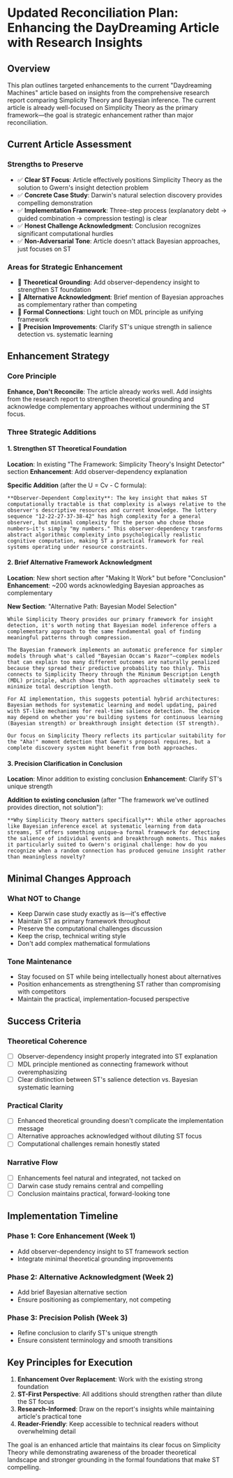 # Updated Reconciliation Plan: Enhancing the DayDreaming Article with Research Insights

## Overview
This plan outlines targeted enhancements to the current "Daydreaming Machines" article based on insights from the comprehensive research report comparing Simplicity Theory and Bayesian inference. The current article is already well-focused on Simplicity Theory as the primary framework—the goal is strategic enhancement rather than major reconciliation.

## Current Article Assessment

### Strengths to Preserve
- ✅ **Clear ST Focus**: Article effectively positions Simplicity Theory as the solution to Gwern's insight detection problem
- ✅ **Concrete Case Study**: Darwin's natural selection discovery provides compelling demonstration
- ✅ **Implementation Framework**: Three-step process (explanatory debt → guided combination → compression testing) is clear
- ✅ **Honest Challenge Acknowledgment**: Conclusion recognizes significant computational hurdles
- ✅ **Non-Adversarial Tone**: Article doesn't attack Bayesian approaches, just focuses on ST

### Areas for Strategic Enhancement
- 🔧 **Theoretical Grounding**: Add observer-dependency insight to strengthen ST foundation
- 🔧 **Alternative Acknowledgment**: Brief mention of Bayesian approaches as complementary rather than competing
- 🔧 **Formal Connections**: Light touch on MDL principle as unifying framework
- 🔧 **Precision Improvements**: Clarify ST's unique strength in salience detection vs. systematic learning

## Enhancement Strategy

### Core Principle
**Enhance, Don't Reconcile**: The article already works well. Add insights from the research report to strengthen theoretical grounding and acknowledge complementary approaches without undermining the ST focus.

### Three Strategic Additions

#### 1. Strengthen ST Theoretical Foundation
**Location**: In existing "The Framework: Simplicity Theory's Insight Detector" section
**Enhancement**: Add observer-dependency explanation

**Specific Addition** (after the U = Cv - C formula):
```
**Observer-Dependent Complexity**: The key insight that makes ST computationally tractable is that complexity is always relative to the observer's descriptive resources and current knowledge. The lottery sequence "12-22-27-37-38-42" has high complexity for a general observer, but minimal complexity for the person who chose those numbers—it's simply "my numbers." This observer-dependency transforms abstract algorithmic complexity into psychologically realistic cognitive computation, making ST a practical framework for real systems operating under resource constraints.
```

#### 2. Brief Alternative Framework Acknowledgment
**Location**: New short section after "Making It Work" but before "Conclusion"
**Enhancement**: ~200 words acknowledging Bayesian approaches as complementary

**New Section**: "Alternative Path: Bayesian Model Selection"
```
While Simplicity Theory provides our primary framework for insight detection, it's worth noting that Bayesian model inference offers a complementary approach to the same fundamental goal of finding meaningful patterns through compression.

The Bayesian framework implements an automatic preference for simpler models through what's called "Bayesian Occam's Razor"—complex models that can explain too many different outcomes are naturally penalized because they spread their predictive probability too thinly. This connects to Simplicity Theory through the Minimum Description Length (MDL) principle, which shows that both approaches ultimately seek to minimize total description length.

For AI implementation, this suggests potential hybrid architectures: Bayesian methods for systematic learning and model updating, paired with ST-like mechanisms for real-time salience detection. The choice may depend on whether you're building systems for continuous learning (Bayesian strength) or breakthrough insight detection (ST strength).

Our focus on Simplicity Theory reflects its particular suitability for the "Aha!" moment detection that Gwern's proposal requires, but a complete discovery system might benefit from both approaches.
```

#### 3. Precision Clarification in Conclusion
**Location**: Minor addition to existing conclusion
**Enhancement**: Clarify ST's unique strength

**Addition to existing conclusion** (after "The framework we've outlined provides direction, not solution"):
```
**Why Simplicity Theory matters specifically**: While other approaches like Bayesian inference excel at systematic learning from data streams, ST offers something unique—a formal framework for detecting the salience of individual events and breakthrough moments. This makes it particularly suited to Gwern's original challenge: how do you recognize when a random connection has produced genuine insight rather than meaningless novelty?
```

## Minimal Changes Approach

### What NOT to Change
- Keep Darwin case study exactly as is—it's effective
- Maintain ST as primary framework throughout
- Preserve the computational challenges discussion
- Keep the crisp, technical writing style
- Don't add complex mathematical formulations

### Tone Maintenance
- Stay focused on ST while being intellectually honest about alternatives
- Position enhancements as strengthening ST rather than compromising with competitors
- Maintain the practical, implementation-focused perspective

## Success Criteria

### Theoretical Coherence
- [ ] Observer-dependency insight properly integrated into ST explanation
- [ ] MDL principle mentioned as connecting framework without overemphasizing
- [ ] Clear distinction between ST's salience detection vs. Bayesian systematic learning

### Practical Clarity  
- [ ] Enhanced theoretical grounding doesn't complicate the implementation message
- [ ] Alternative approaches acknowledged without diluting ST focus
- [ ] Computational challenges remain honestly stated

### Narrative Flow
- [ ] Enhancements feel natural and integrated, not tacked on
- [ ] Darwin case study remains central and compelling
- [ ] Conclusion maintains practical, forward-looking tone

## Implementation Timeline

### Phase 1: Core Enhancement (Week 1)
- Add observer-dependency insight to ST framework section
- Integrate minimal theoretical grounding improvements

### Phase 2: Alternative Acknowledgment (Week 2)  
- Add brief Bayesian alternative section
- Ensure positioning as complementary, not competing

### Phase 3: Precision Polish (Week 3)
- Refine conclusion to clarify ST's unique strength
- Ensure consistent terminology and smooth transitions

## Key Principles for Execution

1. **Enhancement Over Replacement**: Work with the existing strong foundation
2. **ST-First Perspective**: All additions should strengthen rather than dilute the ST focus
3. **Research-Informed**: Draw on the report's insights while maintaining article's practical tone
4. **Reader-Friendly**: Keep accessible to technical readers without overwhelming detail

The goal is an enhanced article that maintains its clear focus on Simplicity Theory while demonstrating awareness of the broader theoretical landscape and stronger grounding in the formal foundations that make ST compelling. 